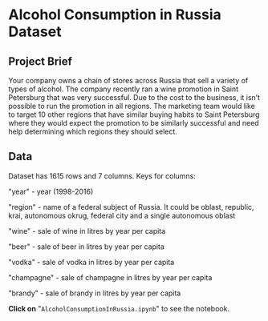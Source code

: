 # Alcohol Consumption in Russia Dataset

## Project Brief

Your company owns a chain of stores across Russia that sell a variety of types of alcohol. The company recently ran a wine promotion in Saint Petersburg that was very successful. Due to the cost to the business, it isn’t possible to run the promotion in all regions. The marketing team would like to target 10 other regions that have similar buying habits to Saint Petersburg where they would expect the promotion to be similarly successful and need help determining which regions they should select.

## Data

Dataset has 1615 rows and 7 columns. Keys for columns:

"year" - year (1998-2016)

"region" - name of a federal subject of Russia. It could be oblast, republic, krai, autonomous okrug, federal city and a single autonomous oblast

"wine" - sale of wine in litres by year per capita

"beer" - sale of beer in litres by year per capita

"vodka" - sale of vodka in litres by year per capita

"champagne" - sale of champagne in litres by year per capita

"brandy" - sale of brandy in litres by year per capita

**Click on** "`AlcoholConsumptionInRussia.ipynb`" to see the notebook. 
